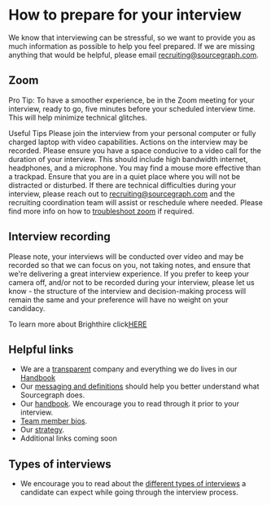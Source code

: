 # How to prepare for your interview

We know that interviewing can be stressful, so we want to provide you as much information as possible to help you feel prepared. If we are missing anything that would be helpful, please email recruiting@sourcegraph.com.

## Zoom

Pro Tip: To have a smoother experience, be in the Zoom meeting for your interview, ready to go, five minutes before your scheduled interview time. This will help minimize technical glitches.

Useful Tips
Please join the interview from your personal computer or fully charged laptop with video capabilities. Actions on the interview may be recorded.
Please ensure you have a space conducive to a video call for the duration of your interview. This should include high bandwidth internet, headphones, and a microphone.
You may find a mouse more effective than a trackpad.
Ensure that you are in a quiet place where you will not be distracted or disturbed.
If there are technical difficulties during your interview, please reach out to recruiting@sourcegraph.com and the recruiting coordination team will assist or reschedule where needed. ​Please find more info on how to [troubleshoot zoom](https://support.zoom.us/hc/en-us/sections/200305593-Troubleshooting) if required.

## Interview recording

Please note, your interviews will be conducted over video and may be recorded so that we can focus on you, not taking notes, and ensure that we're delivering a great interview experience. If you prefer to keep your camera off, and/or not to be recorded during your interview, please let us know - the structure of the interview and decision-making process will remain the same and your preference will have no weight on your candidacy.

To learn more about Brighthire click[HERE](https://about.sourcegraph.com/handbook/talent/hiring/guide_to_using_brighthire)

## Helpful links

- We are a [transparent](../../../marketing/process/messaging.md) company and everything we do lives in our [Handbook](../../../../index.md)
- Our [messaging and definitions](../../../marketing/process/messaging.md) should help you better understand what Sourcegraph does.
- Our [handbook](https://handbook.sourcegraph.com). We encourage you to read through it prior to your interview.
- [Team member bios](../../../../team/index.md).
- Our [strategy](../../../../strategy-goals/strategy/index.md).
- Additional links coming soon

## Types of interviews

- We encourage you to read about the [different types of interviews](types_of_interviews.md) a candidate can expect while going through the interview process.
